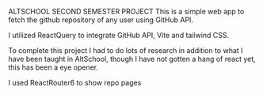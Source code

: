 ALTSCHOOL SECOND SEMESTER PROJECT
This is a simple web app to fetch the github repository of any user using GitHub API.

I utilized ReactQuery to integrate GitHub API, Vite and tailwind CSS.

To complete this project I had to do lots of research in addition to  what I have been taught in AltSchool, though I have not gotten a hang of react yet, this has been a eye opener.

I used ReactRouter6 to show repo pages
